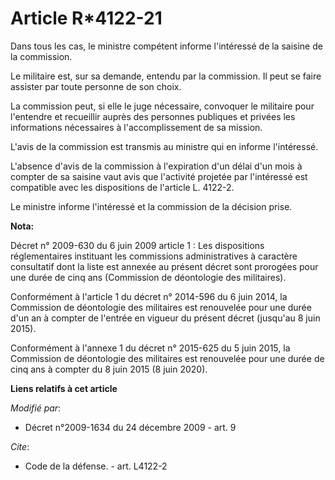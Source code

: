 # Article R*4122-21

Dans tous les cas, le ministre compétent informe l'intéressé de la saisine de la commission. 

Le militaire est, sur sa demande, entendu par la commission. Il peut se faire assister par toute personne de son choix. 

La commission peut, si elle le juge nécessaire, convoquer le militaire pour l'entendre et recueillir auprès des personnes
publiques et privées les informations nécessaires à l'accomplissement de sa mission.

L'avis de la commission est transmis au ministre qui en informe l'intéressé.

L'absence d'avis de la commission à l'expiration d'un délai d'un mois à compter de sa saisine vaut avis que l'activité
projetée par l'intéressé est compatible avec les dispositions de l'article L. 4122-2. 

Le ministre informe l'intéressé et la commission de la décision prise.

**Nota:**

Décret n° 2009-630 du 6 juin 2009 article 1 : Les dispositions réglementaires instituant les commissions administratives à
caractère consultatif dont la liste est annexée au présent décret sont prorogées pour une durée de cinq ans (Commission de
déontologie des militaires).

Conformément à l'article 1 du décret n° 2014-596 du 6 juin 2014, la Commission de déontologie des militaires est renouvelée
pour une durée d'un an à compter de l'entrée en vigueur du présent décret (jusqu'au 8 juin 2015).

Conformément à l'annexe 1 du décret n° 2015-625 du 5 juin 2015, la Commission de déontologie des militaires est renouvelée
pour une durée de cinq ans à compter du 8 juin 2015 (8 juin 2020).

**Liens relatifs à cet article**

_Modifié par_:

  - Décret n°2009-1634 du 24 décembre 2009 - art. 9

_Cite_:

  - Code de la défense. - art. L4122-2
